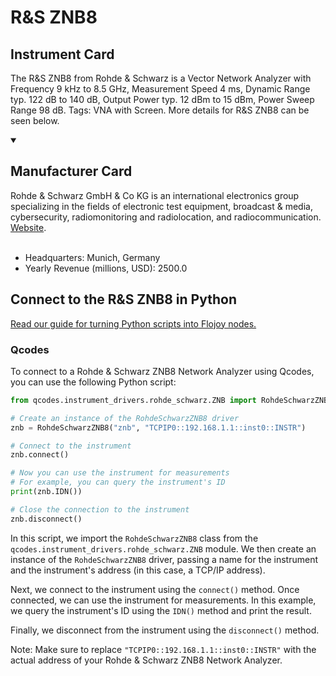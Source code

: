 
# R&S ZNB8

## Instrument Card

The R&S ZNB8 from Rohde & Schwarz is a Vector Network Analyzer with Frequency 9 kHz to 8.5 GHz, Measurement Speed 4 ms, Dynamic Range typ. 122 dB to 140 dB, Output Power typ. 12 dBm to 15 dBm, Power Sweep Range 98 dB. Tags: VNA with Screen. More details for R&S ZNB8 can be seen below.

<details open>
<summary><h2>Manufacturer Card</h2></summary>
Rohde & Schwarz GmbH & Co KG is an international electronics group specializing in the fields of electronic test equipment, broadcast & media, cybersecurity, radiomonitoring and radiolocation, and radiocommunication. <a href=https://www.rohde-schwarz.com/ca/home_48230.html>Website</a>.
<br></br>
<ul>
  <li>Headquarters: Munich, Germany</li>
  <li>Yearly Revenue (millions, USD): 2500.0</li>
</ul>
</details>

## Connect to the R&S ZNB8 in Python

[Read our guide for turning Python scripts into Flojoy nodes.](https://docs.flojoy.ai/custom-nodes/creating-custom-node/)


### Qcodes

To connect to a Rohde & Schwarz ZNB8 Network Analyzer using Qcodes, you can use the following Python script:

```python
from qcodes.instrument_drivers.rohde_schwarz.ZNB import RohdeSchwarzZNB8

# Create an instance of the RohdeSchwarzZNB8 driver
znb = RohdeSchwarzZNB8("znb", "TCPIP0::192.168.1.1::inst0::INSTR")

# Connect to the instrument
znb.connect()

# Now you can use the instrument for measurements
# For example, you can query the instrument's ID
print(znb.IDN())

# Close the connection to the instrument
znb.disconnect()
```

In this script, we import the `RohdeSchwarzZNB8` class from the `qcodes.instrument_drivers.rohde_schwarz.ZNB` module. We then create an instance of the `RohdeSchwarzZNB8` driver, passing a name for the instrument and the instrument's address (in this case, a TCP/IP address).

Next, we connect to the instrument using the `connect()` method. Once connected, we can use the instrument for measurements. In this example, we query the instrument's ID using the `IDN()` method and print the result.

Finally, we disconnect from the instrument using the `disconnect()` method.

Note: Make sure to replace `"TCPIP0::192.168.1.1::inst0::INSTR"` with the actual address of your Rohde & Schwarz ZNB8 Network Analyzer.

